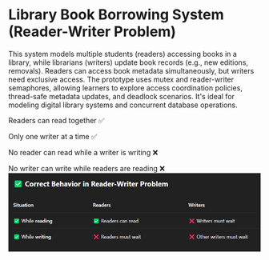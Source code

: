 # Library Book Borrowing System (Reader-Writer Problem)
This system models multiple students (readers) accessing books in a library, while librarians (writers) update
book records (e.g., new editions, removals). Readers can access book metadata simultaneously, but writers need
exclusive access. The prototype uses mutex and reader-writer semaphores, allowing learners to explore
access coordination policies, thread-safe metadata updates, and deadlock scenarios. It's ideal for modeling
digital library systems and concurrent database operations.

Readers can read together ✅

Only one writer at a time ✅

No reader can read while a writer is writing ❌

No writer can write while readers are reading ❌
![alt text](image.png)